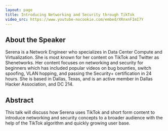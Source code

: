 ```yaml
---
layout: page
title: Introducing Networking and Security through TikTok
video_src: https://www.youtube-nocookie.com/embed/XRnxnFImI7Y
---
```


About the Speaker 
-----------------
Serena is a Network Engineer who specializes in Data Center Compute and Virtualization. She is most known for her content on TikTok and Twitter as Shenetworks. Her content focuses on networking and security for beginners which has included popular videos on bug bounties, switch spoofing, VLAN hopping, and passing the Security+ certification in 24 hours. She is based in Dallas, Texas, and is an active member in Dallas Hacker Association, and DC 214.                                  


Abstract
-----------------
This talk will discuss how Serena uses TikTok and short form content to introduce networking and security concepts to a broader audience with the help of the TikTok algorithm and quickly growing user base.